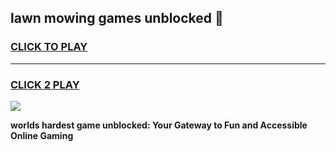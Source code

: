 
## lawn mowing games unblocked 👋
<h3>
<a href="https://premium.freeplayer.one?title=lawn_mowing_games_unblocked&ref=13F">CLICK TO PLAY</a></h3>
<hr>

<h3>
<a href="https://premium.freeplayer.one?title=lawn_mowing_games_unblocked&ref=13F">CLICK 2 PLAY</a>
  
</h3>

<a href="https://premium.freeplayer.one?title=lawn_mowing_games_unblocked&ref=12F/"><img src="https://clearcache.store/games.png"></a>


**worlds hardest game unblocked: Your Gateway to Fun and Accessible Online Gaming**
